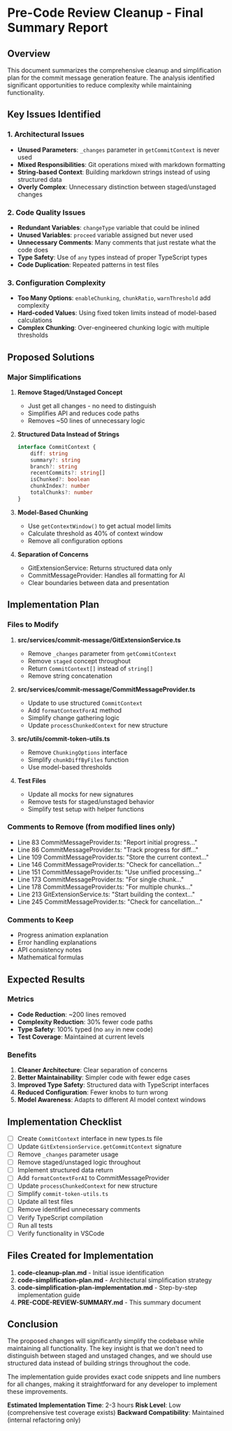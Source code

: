 # Pre-Code Review Cleanup - Final Summary Report

## Overview

This document summarizes the comprehensive cleanup and simplification plan for the commit message generation feature. The analysis identified significant opportunities to reduce complexity while maintaining functionality.

## Key Issues Identified

### 1. Architectural Issues

- **Unused Parameters**: `_changes` parameter in `getCommitContext` is never used
- **Mixed Responsibilities**: Git operations mixed with markdown formatting
- **String-based Context**: Building markdown strings instead of using structured data
- **Overly Complex**: Unnecessary distinction between staged/unstaged changes

### 2. Code Quality Issues

- **Redundant Variables**: `changeType` variable that could be inlined
- **Unused Variables**: `proceed` variable assigned but never used
- **Unnecessary Comments**: Many comments that just restate what the code does
- **Type Safety**: Use of `any` types instead of proper TypeScript types
- **Code Duplication**: Repeated patterns in test files

### 3. Configuration Complexity

- **Too Many Options**: `enableChunking`, `chunkRatio`, `warnThreshold` add complexity
- **Hard-coded Values**: Using fixed token limits instead of model-based calculations
- **Complex Chunking**: Over-engineered chunking logic with multiple thresholds

## Proposed Solutions

### Major Simplifications

1. **Remove Staged/Unstaged Concept**

    - Just get all changes - no need to distinguish
    - Simplifies API and reduces code paths
    - Removes ~50 lines of unnecessary logic

2. **Structured Data Instead of Strings**

    ```typescript
    interface CommitContext {
    	diff: string
    	summary?: string
    	branch?: string
    	recentCommits?: string[]
    	isChunked?: boolean
    	chunkIndex?: number
    	totalChunks?: number
    }
    ```

3. **Model-Based Chunking**

    - Use `getContextWindow()` to get actual model limits
    - Calculate threshold as 40% of context window
    - Remove all configuration options

4. **Separation of Concerns**
    - GitExtensionService: Returns structured data only
    - CommitMessageProvider: Handles all formatting for AI
    - Clear boundaries between data and presentation

## Implementation Plan

### Files to Modify

1. **src/services/commit-message/GitExtensionService.ts**

    - Remove `_changes` parameter from `getCommitContext`
    - Remove `staged` concept throughout
    - Return `CommitContext[]` instead of `string[]`
    - Remove string concatenation

2. **src/services/commit-message/CommitMessageProvider.ts**

    - Update to use structured `CommitContext`
    - Add `formatContextForAI` method
    - Simplify change gathering logic
    - Update `processChunkedContext` for new structure

3. **src/utils/commit-token-utils.ts**

    - Remove `ChunkingOptions` interface
    - Simplify `chunkDiffByFiles` function
    - Use model-based thresholds

4. **Test Files**
    - Update all mocks for new signatures
    - Remove tests for staged/unstaged behavior
    - Simplify test setup with helper functions

### Comments to Remove (from modified lines only)

- Line 83 CommitMessageProvider.ts: "Report initial progress..."
- Line 86 CommitMessageProvider.ts: "Track progress for diff..."
- Line 109 CommitMessageProvider.ts: "Store the current context..."
- Line 146 CommitMessageProvider.ts: "Check for cancellation..."
- Line 151 CommitMessageProvider.ts: "Use unified processing..."
- Line 173 CommitMessageProvider.ts: "For single chunk..."
- Line 178 CommitMessageProvider.ts: "For multiple chunks..."
- Line 213 GitExtensionService.ts: "Start building the context..."
- Line 245 CommitMessageProvider.ts: "Check for cancellation..."

### Comments to Keep

- Progress animation explanation
- Error handling explanations
- API consistency notes
- Mathematical formulas

## Expected Results

### Metrics

- **Code Reduction**: ~200 lines removed
- **Complexity Reduction**: 30% fewer code paths
- **Type Safety**: 100% typed (no `any` in new code)
- **Test Coverage**: Maintained at current levels

### Benefits

1. **Cleaner Architecture**: Clear separation of concerns
2. **Better Maintainability**: Simpler code with fewer edge cases
3. **Improved Type Safety**: Structured data with TypeScript interfaces
4. **Reduced Configuration**: Fewer knobs to turn wrong
5. **Model Awareness**: Adapts to different AI model context windows

## Implementation Checklist

- [ ] Create `CommitContext` interface in new types.ts file
- [ ] Update `GitExtensionService.getCommitContext` signature
- [ ] Remove `_changes` parameter usage
- [ ] Remove staged/unstaged logic throughout
- [ ] Implement structured data return
- [ ] Add `formatContextForAI` to CommitMessageProvider
- [ ] Update `processChunkedContext` for new structure
- [ ] Simplify `commit-token-utils.ts`
- [ ] Update all test files
- [ ] Remove identified unnecessary comments
- [ ] Verify TypeScript compilation
- [ ] Run all tests
- [ ] Verify functionality in VSCode

## Files Created for Implementation

1. **code-cleanup-plan.md** - Initial issue identification
2. **code-simplification-plan.md** - Architectural simplification strategy
3. **code-simplification-plan-implementation.md** - Step-by-step implementation guide
4. **PRE-CODE-REVIEW-SUMMARY.md** - This summary document

## Conclusion

The proposed changes will significantly simplify the codebase while maintaining all functionality. The key insight is that we don't need to distinguish between staged and unstaged changes, and we should use structured data instead of building strings throughout the code.

The implementation guide provides exact code snippets and line numbers for all changes, making it straightforward for any developer to implement these improvements.

**Estimated Implementation Time**: 2-3 hours
**Risk Level**: Low (comprehensive test coverage exists)
**Backward Compatibility**: Maintained (internal refactoring only)
